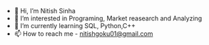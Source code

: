 - 👋 Hi, I’m Nitish Sinha
- 👀 I’m interested in Programing, Market reasearch and Analyzing
- 🌱 I’m currently learning SQL, Python,C++
- 📫 How to reach me - nitishgoku01@gmail.com

<!---
NITSlN/NITSlN is a ✨ special ✨ repository because its `README.md` (this file) appears on your GitHub profile.
You can click the Preview link to take a look at your changes.
--->
